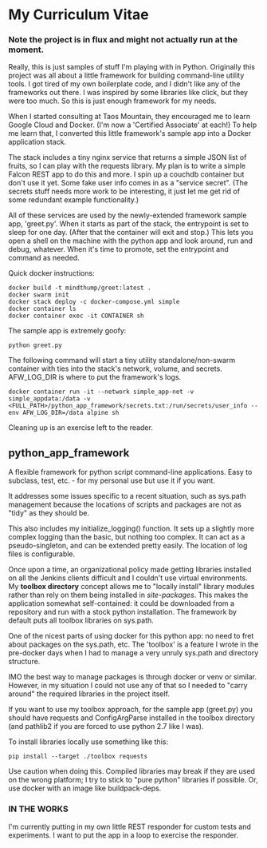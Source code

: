 # My Curriculum Vitae

### Note the project is in flux and might not actually run at the moment.

Really, this is just samples of stuff I'm playing with in Python.
Originally this project was all about a little framework for building command-line utility tools.
I got tired of my own boilerplate code, and I didn't like any of the frameworks out there.
I was inspired by some libraries like click, but they were too much.
So this is just enough framework for my needs.

When I started consulting at Taos Mountain, they encouraged me to learn Google Cloud and Docker.
(I'm now a 'Certified Associate' at each!)
To help me learn that, I converted this little framework's sample app into a Docker application stack.

The stack includes a tiny nginx service that returns a simple JSON list of fruits, so I can play with the requests library.
My plan is to write a simple Falcon REST app to do this and more.
I spin up a couchdb container but don't use it yet.
Some fake user info comes in as a "service secret". (The secrets stuff needs more work to be interesting, it just let me get rid of some redundant example functionality.)

All of these services are used by the newly-extended framework sample app, 'greet.py'.
When it starts as part of the stack, the entrypoint is set to sleep for one day. (After that the container will exit and stop.)
This lets you open a shell on the machine with the python app and look around, run and debug, whatever.
When it's time to promote, set the entrypoint and command as needed.

Quick docker instructions:
```
docker build -t mindthump/greet:latest .
docker swarm init
docker stack deploy -c docker-compose.yml simple
docker container ls
docker container exec -it CONTAINER sh
```

The sample app is extremely goofy:

`python greet.py`

The following command will start a tiny utility standalone/non-swarm container with ties into the stack's network, volume, and secrets.
AFW_LOG_DIR is where to put the framework's logs.

`docker container run -it --network simple_app-net -v simple_appdata:/data -v <FULL_PATH>/python_app_framework/secrets.txt:/run/secrets/user_info --env AFW_LOG_DIR=/data alpine sh`

Cleaning up is an exercise left to the reader.

## python_app_framework

A flexible framework for python script command-line applications. Easy to subclass, test, etc. - for my personal use but use it if you want.

It addresses some issues specific to a recent situation, such as sys.path management because the locations of scripts and packages are not as "tidy" as they should be.

This also includes my initialize_logging() function. It sets up a slightly more complex logging than the basic, but nothing too complex. It can act as a pseudo-singleton, and can be extended pretty easily. The location of log files is configurable.

Once upon a time, an organizational policy made getting libraries installed on all the Jenkins clients difficult and I couldn't use virtual environments. My **toolbox directory** concept allows me to "locally install" library modules rather than rely on them being installed in _site-packages_. This makes the application somewhat self-contained: it could be downloaded from a repository and run with a stock python installation. The framework by default puts all toolbox libraries on sys.path.

One of the nicest parts of using docker for this python app: no need to fret about packages on the sys.path, etc. 
The 'toolbox' is a feature I wrote in the pre-docker days when I had to manage a very unruly sys.path and directory structure.

IMO the best way to manage packages is through docker or venv or similar. However, in my situation I could not use any of that so I needed to "carry around" the required libraries in the project itself.

If you want to use my toolbox approach, for the sample app (greet.py) you should have requests and ConfigArgParse installed in the toolbox directory (and pathlib2 if you are forced to use python 2.7 like I was).

To install libraries locally use something like this:

`pip install --target ./toolbox requests`

Use caution when doing this. Compiled libraries may break if they are used on the wrong platform; I try to stick to "pure python" libraries if possible. Or, use docker with an image like buildpack-deps.

### IN THE WORKS

I'm currently putting in my own little REST responder for custom tests and experiments. I want to put the app in a loop to exercise the responder.
